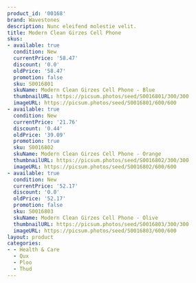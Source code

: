 ```yaml
---
product_id: '00168'
brand: Wavestones
description: Nunc eleifend molestie velit.
title: Modern Clean Girzes Cell Phone
skus:
- available: true
  condition: New
  currentPrice: '58.47'
  discount: '0.0'
  oldPrice: '58.47'
  promotion: false
  sku: S0016801
  skuName: Modern Clean Girzes Cell Phone - Blue
  thumbnailURL: https://picsum.photos/seed/S0016801/300/300
  imageURL: https://picsum.photos/seed/S0016801/600/600
- available: true
  condition: New
  currentPrice: '21.76'
  discount: '0.44'
  oldPrice: '39.09'
  promotion: true
  sku: S0016802
  skuName: Modern Clean Girzes Cell Phone - Orange
  thumbnailURL: https://picsum.photos/seed/S0016802/300/300
  imageURL: https://picsum.photos/seed/S0016802/600/600
- available: true
  condition: New
  currentPrice: '52.17'
  discount: '0.0'
  oldPrice: '52.17'
  promotion: false
  sku: S0016803
  skuName: Modern Clean Girzes Cell Phone - Olive
  thumbnailURL: https://picsum.photos/seed/S0016803/300/300
  imageURL: https://picsum.photos/seed/S0016803/600/600
layout: product
categories:
- - Health & Care
  - Qux
  - Ploo
  - Thud
---
```

